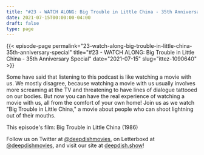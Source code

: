 ```yaml
---
title: "#23 - WATCH ALONG: Big Trouble in Little China - 35th Anniversary Special"
date: 2021-07-15T00:00:00-04:00
draft: false
type: page
---
```


{{< episode-page permalink="23-watch-along-big-trouble-in-little-china-35th-anniversary-special" title="#23 - WATCH ALONG: Big Trouble in Little China - 35th Anniversary Special" date="2021-07-15" slug="ittez-1090640" >}}

Some have said that listening to this podcast is like watching a movie with us. We mostly disagree, because watching a movie with us usually involves more screaming at the TV and threatening to have lines of dialogue tattooed on our bodies. But now you can have the real experience of watching a movie with us, all from the comfort of your own home! Join us as we watch "Big Trouble in Little China," a movie about people who can shoot lightning out of their mouths.

This episode's film: Big Trouble in Little China (1986)

Follow us on Twitter at [@deepdishmovies](https://twitter.com/deepdishmovies), on Letterboxd at [@deepdishmovies](https://letterboxd.com/deepdishmovies/), and visit our site at [deepdish.show](https://www.deepdish.show)!